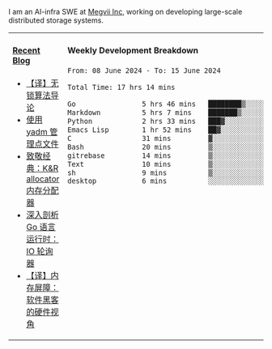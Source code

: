 I am an AI-infra SWE at [Megvii Inc](https://en.megvii.com/), working on developing large-scale distributed storage systems.

<table width="960px">
<tr>
<td valign="top" width="50%">

#### <a href="https://www.kongjun18.me" target="_blank">Recent Blog</a>

<!-- BLOG-POST-LIST:START -->
- [【译】无锁算法导论](https://kongjun18.github.io/posts/2023/07/14/)
- [使用 yadm 管理点文件](https://kongjun18.github.io/posts/2023/04/07/)
- [致敬经典：K&amp;R allocator 内存分配器](https://kongjun18.github.io/posts/2022/12/12/)
- [深入剖析 Go 语言运行时：IO 轮询器](https://kongjun18.github.io/posts/2022/11/21/)
- [【译】内存屏障：软件黑客的硬件视角](https://kongjun18.github.io/posts/2022/11/03/)
<!-- BLOG-POST-LIST:END -->

</td>
<td valign="top" width="50%">

#### Weekly Development Breakdown

<!--START_SECTION:waka-->

```txt
From: 08 June 2024 - To: 15 June 2024

Total Time: 17 hrs 14 mins

Go                5 hrs 46 mins   ████████▒░░░░░░░░░░░░░░░░   33.51 %
Markdown          5 hrs 7 mins    ███████▒░░░░░░░░░░░░░░░░░   29.70 %
Python            2 hrs 33 mins   ███▓░░░░░░░░░░░░░░░░░░░░░   14.79 %
Emacs Lisp        1 hr 52 mins    ██▓░░░░░░░░░░░░░░░░░░░░░░   10.92 %
C                 31 mins         ▓░░░░░░░░░░░░░░░░░░░░░░░░   03.05 %
Bash              20 mins         ▒░░░░░░░░░░░░░░░░░░░░░░░░   01.95 %
gitrebase         14 mins         ▒░░░░░░░░░░░░░░░░░░░░░░░░   01.36 %
Text              10 mins         ▒░░░░░░░░░░░░░░░░░░░░░░░░   01.01 %
sh                9 mins          ▒░░░░░░░░░░░░░░░░░░░░░░░░   00.91 %
desktop           6 mins          ░░░░░░░░░░░░░░░░░░░░░░░░░   00.60 %
```

<!--END_SECTION:waka-->
</td>
</tr>

</table>
